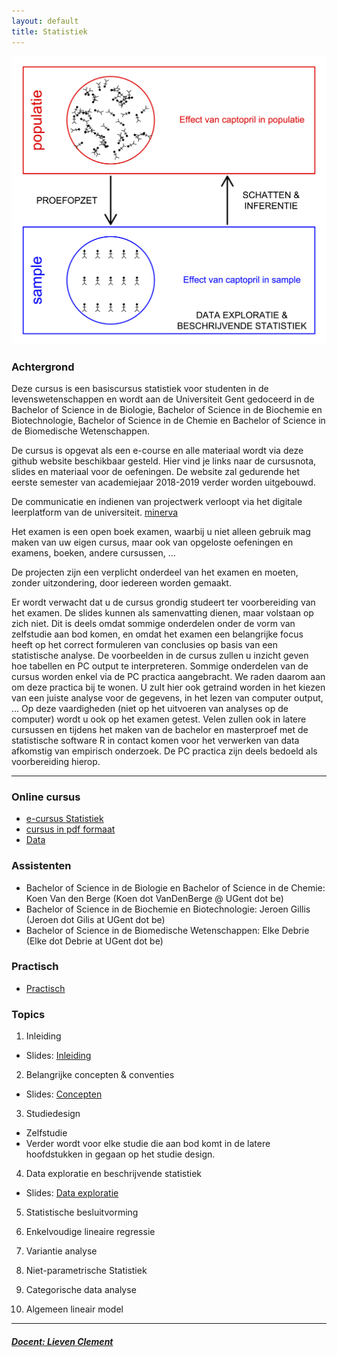 ```yaml
---
layout: default
title: Statistiek
---
```

![IntroFig](./pages/figs/introFig.png)

### Achtergrond

Deze cursus is een basiscursus statistiek voor studenten in de levenswetenschappen en wordt aan de Universiteit Gent gedoceerd in de Bachelor of Science in de Biologie, Bachelor of Science in de Biochemie en Biotechnologie, Bachelor of Science in de Chemie en Bachelor of Science in de Biomedische Wetenschappen.

De cursus is opgevat als een e-course en alle materiaal wordt via deze github website  beschikbaar gesteld.
Hier vind je links naar de cursusnota, slides en materiaal voor de oefeningen.
De website zal gedurende het eerste semester van academiejaar 2018-2019 verder worden uitgebouwd.

De communicatie en indienen van projectwerk verloopt via het digitale leerplatform van de universiteit. [minerva](https://minerva.ugent.be)

Het examen is een open boek examen, waarbij u niet alleen gebruik mag maken van uw eigen cursus, maar ook van opgeloste oefeningen en examens, boeken, andere cursussen, ...

De projecten zijn een verplicht onderdeel van het examen en moeten, zonder uitzondering, door iedereen worden gemaakt.

Er wordt verwacht dat u de cursus grondig studeert ter voorbereiding van het examen. De slides kunnen als samenvatting dienen, maar volstaan op zich niet. Dit is deels omdat sommige onderdelen onder de vorm van zelfstudie aan bod komen, en omdat het examen een belangrijke focus heeft op het correct formuleren van conclusies op basis van een statistische analyse. De voorbeelden in de cursus zullen u inzicht geven hoe tabellen en PC output te interpreteren. Sommige onderdelen van de cursus worden enkel via de PC practica aangebracht. We raden daarom aan om deze practica bij te wonen. U zult hier ook getraind worden in het kiezen van een juiste analyse voor de gegevens, in het lezen van computer output, ... Op deze vaardigheden (niet op het uitvoeren van analyses op de computer) wordt u ook op het examen getest. Velen zullen ook in latere cursussen en tijdens het maken van de bachelor en masterproef met de statistische software R in contact komen voor het verwerken van data afkomstig van empirisch onderzoek. De PC practica zijn deels bedoeld als voorbereiding hierop.


---

### Online cursus

- [e-cursus Statistiek](https://users.ugent.be/~lclement/statistiek/)
- [cursus in pdf formaat](assets/Statistiek_2018_2019.pdf)
- [Data]()

### Assistenten

- Bachelor of Science in de Biologie en Bachelor of Science in de Chemie: Koen Van den Berge (Koen dot VanDenBerge @ UGent dot  be)
- Bachelor of Science in de Biochemie en Biotechnologie: Jeroen Gillis (Jeroen dot Gilis at UGent dot be)
- Bachelor of Science in de Biomedische Wetenschappen: Elke Debrie (Elke dot Debrie at UGent dot be)

### Practisch
- [Practisch](assets/00-Afspraken.pdf)

### Topics

  1. Inleiding
  - Slides:  [Inleiding](assets/01-Inleiding.pdf)

  2. Belangrijke concepten & conventies
  - Slides: [Concepten](assets/02-Concepten.pdf)

  3. Studiedesign
  - Zelfstudie
  - Verder wordt voor elke studie die aan bod komt in de latere hoofdstukken in gegaan op het studie design.

  4. Data exploratie en beschrijvende statistiek
  - Slides: [Data exploratie](assets/04-DataExploratie.pdf)

  5. Statistische besluitvorming

  6. Enkelvoudige lineaire regressie

  7. Variantie analyse

  8. Niet-parametrische Statistiek

  9. Categorische data analyse

  10. Algemeen lineair model 


---

##### [Docent: Lieven Clement](https://statomics.github.io/pages/about.html)
